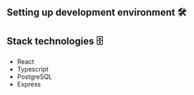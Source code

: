 ## Setting up development environment 🛠


## Stack technologies 🗄
-	React
-	Typescript
-	PostgreSQL
-	Express